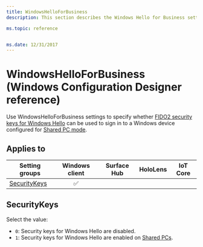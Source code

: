 ```yaml
---
title: WindowsHelloForBusiness
description: This section describes the Windows Hello for Business settings that you can configure in provisioning packages for Windows 10 using Windows Configuration Designer.

ms.topic: reference


ms.date: 12/31/2017
---
```


# WindowsHelloForBusiness (Windows Configuration Designer reference)


Use WindowsHelloForBusiness settings to specify whether [FIDO2 security keys for Windows Hello](https://blogs.windows.com/business/2018/04/17/windows-hello-fido2-security-keys/) can be used to sign in to a Windows device configured for [Shared PC mode](wcd-sharedpc.md).

## Applies to

| Setting groups | Windows client | Surface Hub | HoloLens | IoT Core |
| --- | :---: | :---: | :---: | :---: |
| [SecurityKeys](#securitykeys) | ✅ |  |  |  |

## SecurityKeys

Select the value:

- `0`: Security keys for Windows Hello are disabled.
- `1`: Security keys for Windows Hello are enabled on [Shared PCs](wcd-sharedpc.md).
